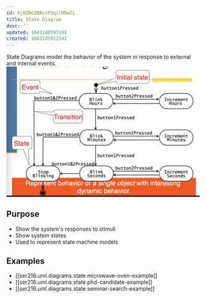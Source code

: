 ```yaml
---
id: KjBZN6ZBAscP3qilMUw2i
title: State Diagram
desc: ''
updated: 1643146597194
created: 1643145912341
---
```


State Diagrams model the behavior of the system in response to external and internal events.
![](/assets/images/2022-01-25-14-36-27.png)
## Purpose
- Show the system's responses to stimuli
- Show system states
- Used to represent state machine models
## Examples
- [[ser216.uml.diagrams.state.microwave-oven-example]]
- [[ser216.uml.diagrams.state.phd-candidate-example]]
- [[ser216.uml.diagrams.state.seminar-search-example]]
